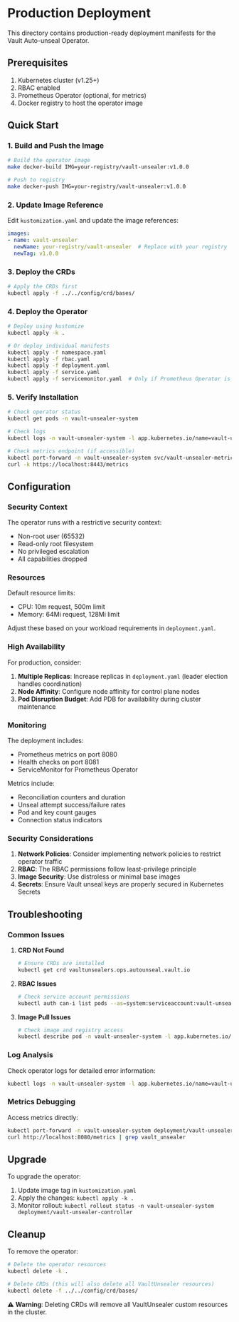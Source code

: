 # Production Deployment

This directory contains production-ready deployment manifests for the Vault Auto-unseal Operator.

## Prerequisites

1. Kubernetes cluster (v1.25+)
2. RBAC enabled
3. Prometheus Operator (optional, for metrics)
4. Docker registry to host the operator image

## Quick Start

### 1. Build and Push the Image

```bash
# Build the operator image
make docker-build IMG=your-registry/vault-unsealer:v1.0.0

# Push to registry
make docker-push IMG=your-registry/vault-unsealer:v1.0.0
```

### 2. Update Image Reference

Edit `kustomization.yaml` and update the image references:

```yaml
images:
- name: vault-unsealer
  newName: your-registry/vault-unsealer  # Replace with your registry
  newTag: v1.0.0
```

### 3. Deploy the CRDs

```bash
# Apply the CRDs first
kubectl apply -f ../../config/crd/bases/
```

### 4. Deploy the Operator

```bash
# Deploy using kustomize
kubectl apply -k .

# Or deploy individual manifests
kubectl apply -f namespace.yaml
kubectl apply -f rbac.yaml
kubectl apply -f deployment.yaml
kubectl apply -f service.yaml
kubectl apply -f servicemonitor.yaml  # Only if Prometheus Operator is installed
```

### 5. Verify Installation

```bash
# Check operator status
kubectl get pods -n vault-unsealer-system

# Check logs
kubectl logs -n vault-unsealer-system -l app.kubernetes.io/name=vault-unsealer

# Check metrics endpoint (if accessible)
kubectl port-forward -n vault-unsealer-system svc/vault-unsealer-metrics 8443:8443
curl -k https://localhost:8443/metrics
```

## Configuration

### Security Context

The operator runs with a restrictive security context:
- Non-root user (65532)
- Read-only root filesystem
- No privileged escalation
- All capabilities dropped

### Resources

Default resource limits:
- CPU: 10m request, 500m limit
- Memory: 64Mi request, 128Mi limit

Adjust these based on your workload requirements in `deployment.yaml`.

### High Availability

For production, consider:

1. **Multiple Replicas**: Increase replicas in `deployment.yaml` (leader election handles coordination)
2. **Node Affinity**: Configure node affinity for control plane nodes
3. **Pod Disruption Budget**: Add PDB for availability during cluster maintenance

### Monitoring

The deployment includes:
- Prometheus metrics on port 8080
- Health checks on port 8081
- ServiceMonitor for Prometheus Operator

Metrics include:
- Reconciliation counters and duration
- Unseal attempt success/failure rates
- Pod and key count gauges
- Connection status indicators

### Security Considerations

1. **Network Policies**: Consider implementing network policies to restrict operator traffic
2. **RBAC**: The RBAC permissions follow least-privilege principle
3. **Image Security**: Use distroless or minimal base images
4. **Secrets**: Ensure Vault unseal keys are properly secured in Kubernetes Secrets

## Troubleshooting

### Common Issues

1. **CRD Not Found**
   ```bash
   # Ensure CRDs are installed
   kubectl get crd vaultunsealers.ops.autounseal.vault.io
   ```

2. **RBAC Issues**
   ```bash
   # Check service account permissions
   kubectl auth can-i list pods --as=system:serviceaccount:vault-unsealer-system:vault-unsealer-controller
   ```

3. **Image Pull Issues**
   ```bash
   # Check image and registry access
   kubectl describe pod -n vault-unsealer-system -l app.kubernetes.io/name=vault-unsealer
   ```

### Log Analysis

Check operator logs for detailed error information:

```bash
kubectl logs -n vault-unsealer-system -l app.kubernetes.io/name=vault-unsealer --tail=100 -f
```

### Metrics Debugging

Access metrics directly:

```bash
kubectl port-forward -n vault-unsealer-system deployment/vault-unsealer-controller 8080:8080
curl http://localhost:8080/metrics | grep vault_unsealer
```

## Upgrade

To upgrade the operator:

1. Update image tag in `kustomization.yaml`
2. Apply the changes: `kubectl apply -k .`
3. Monitor rollout: `kubectl rollout status -n vault-unsealer-system deployment/vault-unsealer-controller`

## Cleanup

To remove the operator:

```bash
# Delete the operator resources
kubectl delete -k .

# Delete CRDs (this will also delete all VaultUnsealer resources)
kubectl delete -f ../../config/crd/bases/
```

⚠️ **Warning**: Deleting CRDs will remove all VaultUnsealer custom resources in the cluster.